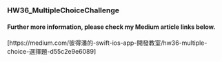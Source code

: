 <h3> HW36_MultipleChoiceChallenge </h3>
<h4> Further more information, please check my Medium article links below.</h4>
[https://medium.com/彼得潘的-swift-ios-app-開發教室/hw36-multiple-choice-選擇題-d55c2e9e6089]
